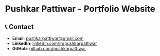 # Pushkar Pattiwar - Portfolio Website

## 📞 Contact

- **Email**: pushkarpattiwar@gmail.com
- **LinkedIn**: [linkedin.com/in/pushkarpattiwar](https://linkedin.com/in/pushkarpattiwar)
- **GitHub**: [github.com/pushkarpattiwar](https://github.com/pushkarpattiwar)
